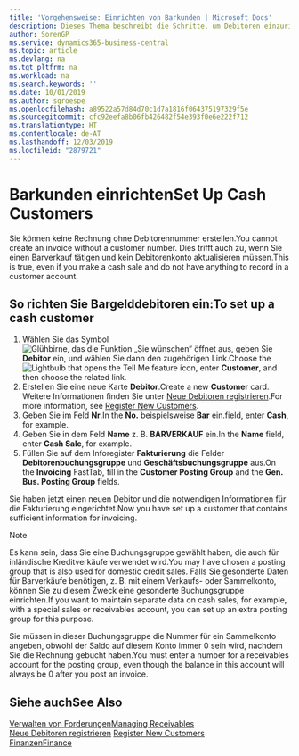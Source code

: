 ```yaml
---
title: 'Vorgehensweise: Einrichten von Barkunden | Microsoft Docs'
description: Dieses Thema beschreibt die Schritte, um Debitoren einzurichten, der in bar bezahlt.
author: SorenGP
ms.service: dynamics365-business-central
ms.topic: article
ms.devlang: na
ms.tgt_pltfrm: na
ms.workload: na
ms.search.keywords: ''
ms.date: 10/01/2019
ms.author: sgroespe
ms.openlocfilehash: a89522a57d84d70c1d7a1816f064375197329f5e
ms.sourcegitcommit: cfc92eefa8b06fb426482f54e393f0e6e222f712
ms.translationtype: HT
ms.contentlocale: de-AT
ms.lasthandoff: 12/03/2019
ms.locfileid: "2879721"
---
```

# <a name="set-up-cash-customers"></a><span data-ttu-id="4ae81-103">Barkunden einrichten</span><span class="sxs-lookup"><span data-stu-id="4ae81-103">Set Up Cash Customers</span></span>
<span data-ttu-id="4ae81-104">Sie können keine Rechnung ohne Debitorennummer erstellen.</span><span class="sxs-lookup"><span data-stu-id="4ae81-104">You cannot create an invoice without a customer number.</span></span> <span data-ttu-id="4ae81-105">Dies trifft auch zu, wenn Sie einen Barverkauf tätigen und kein Debitorenkonto aktualisieren müssen.</span><span class="sxs-lookup"><span data-stu-id="4ae81-105">This is true, even if you make a cash sale and do not have anything to record in a customer account.</span></span>  

## <a name="to-set-up-a-cash-customer"></a><span data-ttu-id="4ae81-106">So richten Sie Bargelddebitoren ein:</span><span class="sxs-lookup"><span data-stu-id="4ae81-106">To set up a cash customer</span></span>  
1.  <span data-ttu-id="4ae81-107">Wählen Sie das Symbol ![Glühbirne, das die Funktion „Sie wünschen“ öffnet](media/ui-search/search_small.png "Tell Me-Funktion") aus, geben Sie **Debitor** ein, und wählen Sie dann den zugehörigen Link.</span><span class="sxs-lookup"><span data-stu-id="4ae81-107">Choose the ![Lightbulb that opens the Tell Me feature](media/ui-search/search_small.png "Tell me what you want to do") icon, enter **Customer**, and then choose the related link.</span></span>  
2.  <span data-ttu-id="4ae81-108">Erstellen Sie eine neue Karte **Debitor**.</span><span class="sxs-lookup"><span data-stu-id="4ae81-108">Create a new **Customer** card.</span></span> <span data-ttu-id="4ae81-109">Weitere Informationen finden Sie unter [Neue Debitoren registrieren](sales-how-register-new-customers.md).</span><span class="sxs-lookup"><span data-stu-id="4ae81-109">For more information, see [Register New Customers](sales-how-register-new-customers.md).</span></span>
3.  <span data-ttu-id="4ae81-110">Geben Sie im Feld **Nr.**</span><span class="sxs-lookup"><span data-stu-id="4ae81-110">In the **No.**</span></span> <span data-ttu-id="4ae81-111">beispielsweise **Bar** ein.</span><span class="sxs-lookup"><span data-stu-id="4ae81-111">field, enter **Cash**, for example.</span></span>  
4.  <span data-ttu-id="4ae81-112">Geben Sie in dem Feld **Name** z. B. **BARVERKAUF** ein.</span><span class="sxs-lookup"><span data-stu-id="4ae81-112">In the **Name** field, enter **Cash Sale**, for example.</span></span>  
5.  <span data-ttu-id="4ae81-113">Füllen Sie auf dem Inforegister **Fakturierung** die Felder **Debitorenbuchungsgruppe** und **Geschäftsbuchungsgruppe** aus.</span><span class="sxs-lookup"><span data-stu-id="4ae81-113">On the **Invoicing** FastTab, fill in the **Customer Posting Group** and the **Gen. Bus. Posting Group** fields.</span></span>  

 <span data-ttu-id="4ae81-114">Sie haben jetzt einen neuen Debitor und die notwendigen Informationen für die Fakturierung eingerichtet.</span><span class="sxs-lookup"><span data-stu-id="4ae81-114">Now you have set up a customer that contains sufficient information for invoicing.</span></span>  

> [!NOTE]  
>  <span data-ttu-id="4ae81-115">Es kann sein, dass Sie eine Buchungsgruppe gewählt haben, die auch für inländische Kreditverkäufe verwendet wird.</span><span class="sxs-lookup"><span data-stu-id="4ae81-115">You may have chosen a posting group that is also used for domestic credit sales.</span></span> <span data-ttu-id="4ae81-116">Falls Sie gesonderte Daten für Barverkäufe benötigen, z. B. mit einem Verkaufs- oder Sammelkonto, können Sie zu diesem Zweck eine gesonderte Buchungsgruppe einrichten.</span><span class="sxs-lookup"><span data-stu-id="4ae81-116">If you want to maintain separate data on cash sales, for example, with a special sales or receivables account, you can set up an extra posting group for this purpose.</span></span>  
>   
>  <span data-ttu-id="4ae81-117">Sie müssen in dieser Buchungsgruppe die Nummer für ein Sammelkonto angeben, obwohl der Saldo auf diesem Konto immer 0 sein wird, nachdem Sie die Rechnung gebucht haben.</span><span class="sxs-lookup"><span data-stu-id="4ae81-117">You must enter a number for a receivables account for the posting group, even though the balance in this account will always be 0 after you post an invoice.</span></span>  

## <a name="see-also"></a><span data-ttu-id="4ae81-118">Siehe auch</span><span class="sxs-lookup"><span data-stu-id="4ae81-118">See Also</span></span>
[<span data-ttu-id="4ae81-119">Verwalten von Forderungen</span><span class="sxs-lookup"><span data-stu-id="4ae81-119">Managing Receivables</span></span>](receivables-manage-receivables.md)  
<span data-ttu-id="4ae81-120">[Neue Debitoren registrieren](sales-how-register-new-customers.md)  </span><span class="sxs-lookup"><span data-stu-id="4ae81-120">[Register New Customers](sales-how-register-new-customers.md)  </span></span>  
[<span data-ttu-id="4ae81-121">Finanzen</span><span class="sxs-lookup"><span data-stu-id="4ae81-121">Finance</span></span>](finance.md)  

